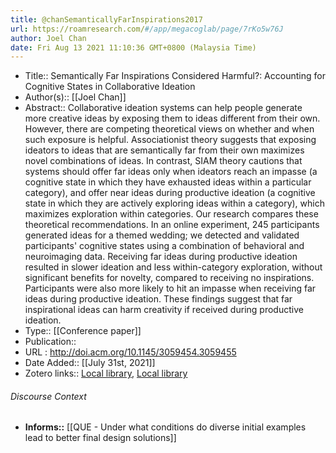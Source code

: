 ```yaml
---
title: @chanSemanticallyFarInspirations2017
url: https://roamresearch.com/#/app/megacoglab/page/7rKo5w76J
author: Joel Chan
date: Fri Aug 13 2021 11:10:36 GMT+0800 (Malaysia Time)
---
```


- Title:: Semantically Far Inspirations Considered Harmful?: Accounting for Cognitive States in Collaborative Ideation
- Author(s):: [[Joel Chan]]
- Abstract:: Collaborative ideation systems can help people generate more creative ideas by exposing them to ideas different from their own. However, there are competing theoretical views on whether and when such exposure is helpful. Associationist theory suggests that exposing ideators to ideas that are semantically far from their own maximizes novel combinations of ideas. In contrast, SIAM theory cautions that systems should offer far ideas only when ideators reach an impasse (a cognitive state in which they have exhausted ideas within a particular category), and offer near ideas during productive ideation (a cognitive state in which they are actively exploring ideas within a category), which maximizes exploration within categories. Our research compares these theoretical recommendations. In an online experiment, 245 participants generated ideas for a themed wedding; we detected and validated participants' cognitive states using a combination of behavioral and neuroimaging data. Receiving far ideas during productive ideation resulted in slower ideation and less within-category exploration, without significant benefits for novelty, compared to receiving no inspirations. Participants were also more likely to hit an impasse when receiving far ideas during productive ideation. These findings suggest that far inspirational ideas can harm creativity if received during productive ideation.
- Type:: [[Conference paper]]
- Publication::
- URL : http://doi.acm.org/10.1145/3059454.3059455
- Date Added:: [[July 31st, 2021]]
- Zotero links:: [Local library](zotero://select/groups/2451508/items/YC76BUBI), [Local library](https://www.zotero.org/groups/2451508/items/YC76BUBI)

###### Discourse Context

- **Informs::** [[QUE - Under what conditions do diverse initial examples lead to better final design solutions]]
